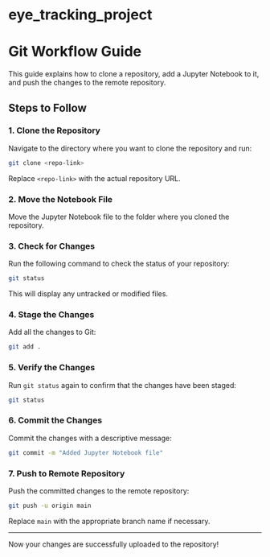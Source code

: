 # eye_tracking_project

# Git Workflow Guide

This guide explains how to clone a repository, add a Jupyter Notebook to it, and push the changes to the remote repository.

## Steps to Follow

### 1. Clone the Repository
Navigate to the directory where you want to clone the repository and run:

```bash
git clone <repo-link>
```

Replace `<repo-link>` with the actual repository URL.

### 2. Move the Notebook File
Move the Jupyter Notebook file to the folder where you cloned the repository.

### 3. Check for Changes
Run the following command to check the status of your repository:

```bash
git status
```

This will display any untracked or modified files.

### 4. Stage the Changes
Add all the changes to Git:

```bash
git add .
```

### 5. Verify the Changes
Run `git status` again to confirm that the changes have been staged:

```bash
git status
```

### 6. Commit the Changes
Commit the changes with a descriptive message:

```bash
git commit -m "Added Jupyter Notebook file"
```

### 7. Push to Remote Repository
Push the committed changes to the remote repository:

```bash
git push -u origin main
```

Replace `main` with the appropriate branch name if necessary.

---

Now your changes are successfully uploaded to the repository!

